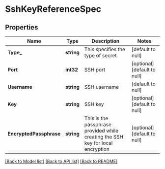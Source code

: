 # SshKeyReferenceSpec

## Properties
Name | Type | Description | Notes
------------ | ------------- | ------------- | -------------
**Type_** | **string** | This specifies the type of secret | [default to null]
**Port** | **int32** | SSH port | [optional] [default to null]
**Username** | **string** | SSH username | [default to null]
**Key** | **string** | SSH key | [optional] [default to null]
**EncryptedPassphrase** | **string** | This is the passphrase provided while creating the SSH key for local encryption | [optional] [default to null]

[[Back to Model list]](../README.md#documentation-for-models) [[Back to API list]](../README.md#documentation-for-api-endpoints) [[Back to README]](../README.md)

